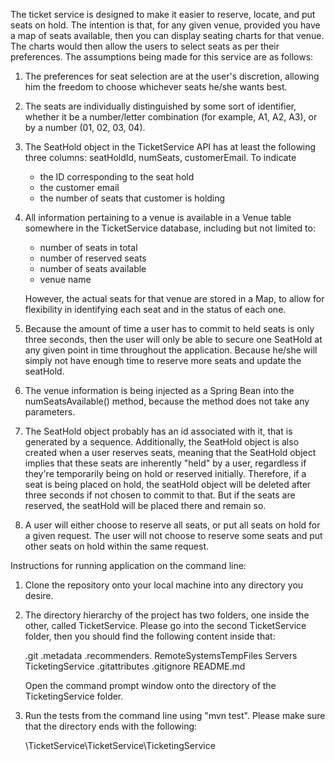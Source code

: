 The ticket service is designed to make it easier to reserve, locate, and put seats on hold. The intention is that, for any given venue,
provided you have a map of seats available, then you can display seating charts for that venue. The charts would then allow the users to
select seats as per their preferences. The assumptions being made for this service are as follows:

1.  The preferences for seat selection are at the user's discretion, allowing him the freedom to choose whichever seats he/she wants best.

2.  The seats are individually distinguished by some sort of identifier, whether it be a number/letter combination 
    (for example, A1, A2, A3), or by a number (01, 02, 03, 04).

3.  The SeatHold object in the TicketService API has at least the following three columns: seatHoldId, numSeats, customerEmail. To indicate
	- the ID corresponding to the seat hold
	- the customer email
	- the number of seats that customer is holding

4.  All information pertaining to a venue is available in a Venue table somewhere in the TicketService database, including but not limited to:
	- number of seats in total
	- number of reserved seats
	- number of seats available
	- venue name

    However, the actual seats for that venue are stored in a Map, to allow for flexibility in identifying each seat and in the status of each one.

5.  Because the amount of time a user has to commit to held seats is only three seconds, then the user will only be able to secure one SeatHold
    at any given point in time throughout the application. Because he/she will simply not have enough time to reserve more seats and update the seatHold.

6.  The venue information is being injected as a Spring Bean into the numSeatsAvailable() method, because the method does not take any parameters.

7.  The SeatHold object probably has an id associated with it, that is generated by a sequence. Additionally, the SeatHold object is also
    created when a user reserves seats, meaning that the SeatHold object implies that these seats are inherently "held" by a user, regardless
    if they're temporarily being on hold or reserved initially. Therefore, if a seat is being placed on hold, the seatHold object will be deleted after three seconds if not chosen to commit to that.
    But if the seats are reserved, the seatHold will be placed there and remain so.

8.  A user will either choose to reserve all seats, or put all seats on hold for a given request. The user will not choose to reserve some
    seats and put other seats on hold within the same request.
	
	
	

Instructions for running application on the command line:

1. Clone the repository onto your local machine into any directory you desire.

2. The directory hierarchy of the project has two folders, one inside the other, called TicketService.
   Please go into the second TicketService folder, then you should find the following content inside that:
   
   .git
   .metadata
   .recommenders.
   RemoteSystemsTempFiles
   Servers
   TicketingService
   .gitattributes
   .gitignore
   README.md
   
   Open the command prompt window onto the directory of the TicketingService folder.
   
3. Run the tests from the command line using "mvn test". Please make sure that the directory ends with the following:

	\TicketService\TicketService\TicketingService




